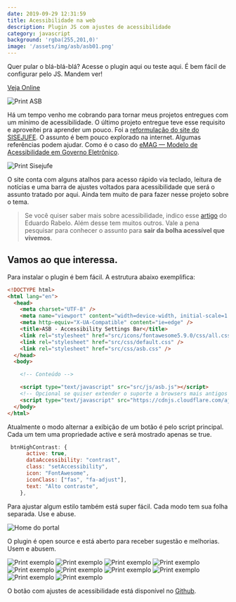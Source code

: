 ```yaml
---
date: 2019-09-29 12:31:59
title: Acessibilidade na web
description: Plugin JS com ajustes de acessibilidade
category: javascript
background: 'rgba(255,201,0)'
image: '/assets/img/asb/asb01.png'
---
```


Quer pular o blá-blá-blá? Acesse o plugin aqui ou teste aqui. É bem fácil de configurar pelo JS. Mandem ver!

[Veja Online](https://breno.com.br/asb)

![Print ASB](/assets/img/asb/asb01.png)

Há um tempo venho me cobrando para tornar meus projetos entregues com um mínimo de acessibilidade. O último projeto entregue teve esse requisito e aproveitei pra aprender um pouco. Foi a [reformulação do site do SISEJUFE](http://www.breno.com.br/sisejufe). O assunto é bem pouco explorado na internet. Algumas referências podem ajudar. Como é o caso do [eMAG — Modelo de Acessibilidade em Governo Eletrônico](http://emag.governoeletronico.gov.br/).

![Print Sisejufe](/assets/img/asb/asb02.png)

O site conta com alguns atalhos para acesso rápido via teclado, leitura de notícias e uma barra de ajustes voltados para acessibilidade que será o assunto tratado por aqui. Ainda tem muito de para fazer nesse projeto sobre o tema.

> Se você quiser saber mais sobre acessibilidade, indico esse [artigo](https://medium.com/@oieduardorabelo/10-diretrizes-para-melhorar-sua-acessibilidade-na-web-6e35844f9859) do Eduardo Rabelo. Além desse tem muitos outros. Vale a pena pesquisar para conhecer o assunto para **sair da bolha acessível que vivemos**.

## Vamos ao que interessa.

Para instalar o plugin é bem fácil. A estrutura abaixo exemplifica:
```html
<!DOCTYPE html>
<html lang="en">
  <head>
    <meta charset="UTF-8" />
    <meta name="viewport" content="width=device-width, initial-scale=1.0" />
    <meta http-equiv="X-UA-Compatible" content="ie=edge" />
    <title>ASB - Accessibility Settings Bar</title>
    <link rel="stylesheet" href="src/icons/fontawesome5.9.0/css/all.css" />
    <link rel="stylesheet" href="src/css/default.css" />
    <link rel="stylesheet" href="src/css/asb.css" />
  </head>
  <body>

    <!-- Conteúdo -->

    <script type="text/javascript" src="src/js/asb.js"></script>
    <!-- Opcional se quiser extender o suporte a browsers mais antigos -->
    <script type="text/javascript" src="https://cdnjs.cloudflare.com/ajax/libs/modernizr/2.8.3/modernizr.min.js"></script>
  </body>
</html>
```

Atualmente o modo alternar a exibição de um botão é pelo script principal. Cada um tem uma propriedade active e será mostrado apenas se true.

```js
 btnHighContrast: {
      active: true,
      dataAccessibility: "contrast",
      class: "setAccessibility",
      icon: "FontAwesome",
      iconClass: ["fas", "fa-adjust"],
      text: "Alto contraste",
    },
```

Para ajustar algum estilo também está super fácil. Cada modo tem sua folha separada. Use e abuse.

![Home do portal](/assets/img/asb/asb03.png)

O plugin é open source e está aberto para receber sugestão e melhorias. Usem e abusem.

![Print exemplo](/assets/img/asb/asb04.png)
![Print exemplo](/assets/img/asb/asb05.png)
![Print exemplo](/assets/img/asb/asb06.png)
![Print exemplo](/assets/img/asb/asb07.png)
![Print exemplo](/assets/img/asb/asb08.png)
![Print exemplo](/assets/img/asb/asb09.png)
![Print exemplo](/assets/img/asb/asb10.png)
![Print exemplo](/assets/img/asb/asb11.png)
![Print exemplo](/assets/img/asb/asb12.png)
![Print exemplo](/assets/img/asb/asb13.png)


O botão com ajustes de acessibilidade está disponível no [Github](https://github.com/brenonovelli/Accessibility-Settings-Bar).